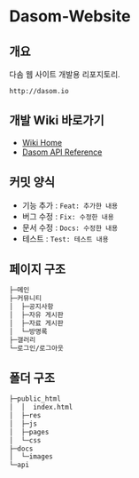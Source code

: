 # Dasom-Website

## 개요
다솜 웹 사이트 개발용 리포지토리.
```url
http://dasom.io
```

## 개발 Wiki 바로가기
* [Wiki Home](https://github.com/KHU-Dasom/Dasom-Website/wiki)
* [Dasom API Reference](https://github.com/KHU-Dasom/Dasom-Website/wiki/REST-API)

## 커밋 양식
* 기능 추가 : `Feat: 추가한 내용`
* 버그 수정 : `Fix: 수정한 내용`
* 문서 수정 : `Docs: 수정한 내용`
* 테스트 : `Test: 테스트 내용`

## 페이지 구조
```sh
├─메인
├─커뮤니티
│  ├─공지사항
│  ├─자유 게시판
│  ├─자료 게시판
│  └─방명록
├─갤러리
└─로그인/로그아웃
```

## 폴더 구조
```sh
├─public_html
│  │  index.html
│  ├─res
│  ├─js
│  ├─pages
│  └─css
├─docs
│  └─images
└─api
```